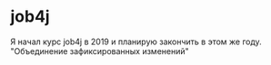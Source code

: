 # job4j
Я начал курс job4j в 2019 и планирую закончить в этом же году.
"Объединение зафиксированных изменений" 